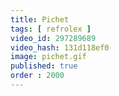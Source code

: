 ```yaml
---
title: Pichet
tags: [ refrolex ]
video_id: 297289689
video_hash: 131d118ef0
image: pichet.gif
published: true
order : 2000
---
```

